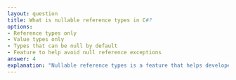 ```yaml
---
layout: question
title: What is nullable reference types in C#?
options:
- Reference types only
- Value types only
- Types that can be null by default
- Feature to help avoid null reference exceptions
answer: 4
explanation: "Nullable reference types is a feature that helps developers avoid null reference exceptions by making the compiler aware of null possibilities."
---
```


